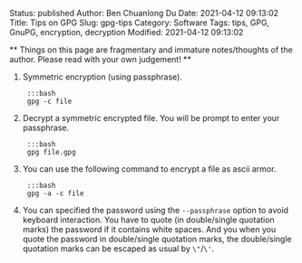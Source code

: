 Status: published
Author: Ben Chuanlong Du
Date: 2021-04-12 09:13:02
Title: Tips on GPG
Slug: gpg-tips
Category: Software
Tags: tips, GPG, GnuPG, encryption, decryption
Modified: 2021-04-12 09:13:02

**
Things on this page are fragmentary and immature notes/thoughts of the author. 
Please read with your own judgement!
**
 
1. Symmetric encryption (using passphrase).

        :::bash
        gpg -c file

2. Decrypt a symmetric encrypted file.
    You will be prompt to enter your passphrase.

        :::bash
        gpg file.gpg

1. You can use the following command to encrypt a file as ascii armor.

        :::bash
        gpg -a -c file

2. You can specified the password using the `--passphrase` option
    to avoid keyboard interaction. 
    You have to quote (in double/single quotation marks) the password 
    if it contains white spaces.
    And you when you quote the password in double/single quotation marks,
    the double/single quotation marks can be escaped as usual by `\"`/`\'`.


